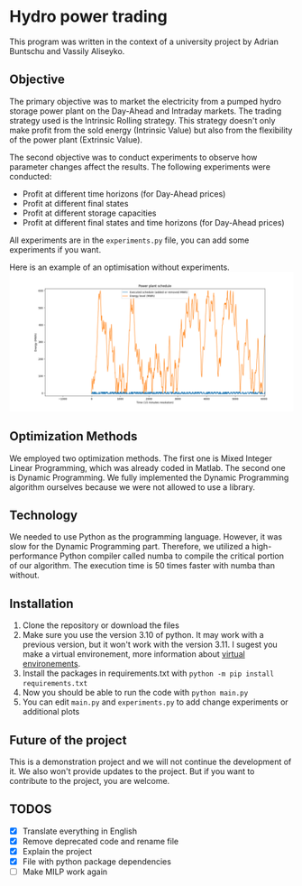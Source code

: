 # Hydro power trading

This program was written in the context of a university project by Adrian Buntschu and Vassily Aliseyko.


## Objective

The primary objective was to market the electricity from a pumped hydro storage power plant on the Day-Ahead and Intraday markets. The trading strategy used is the Intrinsic Rolling strategy. This strategy doesn't only make profit from the sold energy (Intrinsic Value) but also from the flexibility of the power plant (Extrinsic Value).

The second objective was to conduct experiments to observe how parameter changes affect the results. The following experiments were conducted:
* Profit at different time horizons (for Day-Ahead prices)
* Profit at different final states
* Profit at different storage capacities
* Profit at different final states and time horizons (for Day-Ahead prices)

All experiments are in the ```experiments.py``` file, you can add some experiments if you want.

Here is an example of an optimisation without experiments.
![Schedule and fill level of a hydro dam](result-default-case.png)

## Optimization Methods

We employed two optimization methods. The first one is Mixed Integer Linear Programming, which was already coded in Matlab. The second one is Dynamic Programming. We fully implemented the Dynamic Programming algorithm ourselves because we were not allowed to use a library.

## Technology

We needed to use Python as the programming language. However, it was slow for the Dynamic Programming part. Therefore, we utilized a high-performance Python compiler called numba to compile the critical portion of our algorithm. The execution time is 50 times faster with numba than without.

## Installation

1. Clone the repository or download the files
2. Make sure you use the version 3.10 of python. It may work with a previous version, but it won't work with the version 3.11. I sugest you make a virtual environement, more information about [virtual environements](https://docs.python.org/3/library/venv.html).
3. Install the packages in requirements.txt with ```python -m pip install requirements.txt```
4. Now you should be able to run the code with ```python main.py```
5. You can edit ```main.py``` and ```experiments.py``` to add change experiments or additional plots

## Future of the project

This is a demonstration project and we will not continue the development of it. We also won't provide updates to the project. But if you want to contribute to the project, you are welcome.

## TODOS
- [x] Translate everything in English
- [x] Remove deprecated code and rename file
- [x] Explain the project
- [x] File with python package dependencies
- [ ] Make MILP work again
